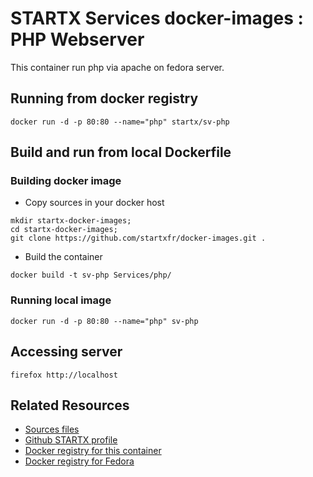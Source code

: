 # STARTX Services docker-images : PHP Webserver
This container run php via apache on fedora server.

## Running from docker registry

	docker run -d -p 80:80 --name="php" startx/sv-php

## Build and run from local Dockerfile
### Building docker image
* Copy sources in your docker host 
```
mkdir startx-docker-images; 
cd startx-docker-images;
git clone https://github.com/startxfr/docker-images.git .
```
* Build the container
```
docker build -t sv-php Services/php/
```
### Running local image

	docker run -d -p 80:80 --name="php" sv-php

## Accessing server

	firefox http://localhost

## Related Resources
* [Sources files](https://github.com/startxfr/docker-images/tree/master/Services/php)
* [Github STARTX profile](https://github.com/startxfr/docker-images)
* [Docker registry for this container](https://registry.hub.docker.com/u/startx/sv-php/)
* [Docker registry for Fedora](https://registry.hub.docker.com/u/fedora/)
